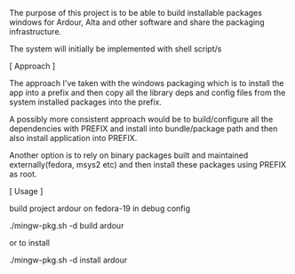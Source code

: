 The purpose of this project is to be able to build installable packages
windows for Ardour, Alta and other software and share the packaging 
infrastructure.

The system will initially be implemented with shell script/s

[ Approach ]

The approach I've taken with the windows packaging which is to install
the app into a prefix and then copy all the library deps and config files
from the system installed packages into the prefix.

A possibly more consistent approach would be to build/configure all the
dependencies with PREFIX and install into bundle/package path and then
also install application into PREFIX.

Another option is to rely on binary packages built and maintained
externally(fedora, msys2 etc) and then install these packages using PREFIX
as root.

[ Usage ]

build project ardour on fedora-19 in debug config 

./mingw-pkg.sh -d build ardour

or to install

./mingw-pkg.sh -d install ardour
